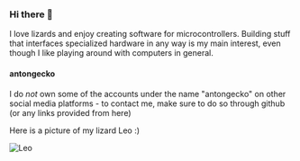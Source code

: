 ### Hi there 👋

I love lizards and enjoy creating software for microcontrollers. Building stuff that interfaces specialized hardware in any way is my main interest, even though I like playing around with computers in general.

#### antongecko

I do <i>not</i> own some of the accounts under the name "antongecko" on other social media platforms - to contact me, make sure to do so through github (or any links provided from here)

Here is a picture of my lizard Leo :)

<p align="left">
  <img src="leo.png" alt="Leo">
</p>

<!--
**antongecko/antongecko** is a ✨ _special_ ✨ repository because its `README.md` (this file) appears on your GitHub profile.

Here are some ideas to get you started:

- 🔭 I’m currently working on ...
- 🌱 I’m currently learning ...
- 👯 I’m looking to collaborate on ...
- 🤔 I’m looking for help with ...
- 💬 Ask me about ...
- 📫 How to reach me: ...
- 😄 Pronouns: ...
- ⚡ Fun fact: ...
-->
